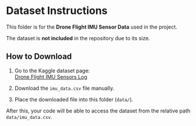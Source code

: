 # Dataset Instructions

This folder is for the **Drone Flight IMU Sensor Data** used in the project.

The dataset is **not included** in the repository due to its size.

## How to Download

1. Go to the Kaggle dataset page:  
   [Drone Flight IMU Sensors Log](https://www.kaggle.com/datasets/akkmit/drone-flight-imu-sensors-log?resource=download&select=imu_data.csv)

2. Download the `imu_data.csv` file manually.

3. Place the downloaded file into this folder (`data/`).

After this, your code will be able to access the dataset from the relative path `data/imu_data.csv`.
